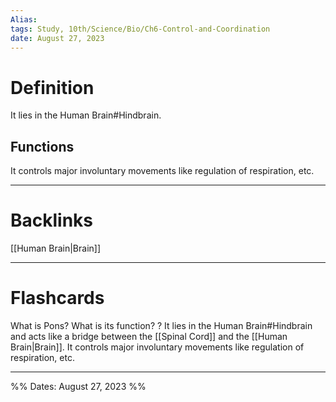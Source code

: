 ```yaml
---
Alias:
tags: Study, 10th/Science/Bio/Ch6-Control-and-Coordination
date: August 27, 2023
---
```

# Definition
It lies in the Human Brain#Hindbrain.
## Functions
It controls major involuntary movements like regulation of respiration, etc.


---
# Backlinks
[[Human Brain|Brain]]

---
# Flashcards

What is Pons? What is its function?
?
It lies in the Human Brain#Hindbrain and acts like a bridge between the [[Spinal Cord]] and the [[Human Brain|Brain]].
It controls major involuntary movements like regulation of respiration, etc.
<!--SR:!2024-03-09,34,180-->

---

%%
Dates: August 27, 2023
%%